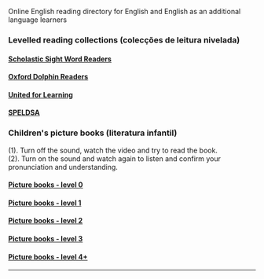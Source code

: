 
Online English reading directory for English and English as an additional language learners   

### Levelled reading collections (colecções de leitura nivelada)

#### [Scholastic Sight Word Readers](https://1blockatatime.github.io/English/schol_swr)  
#### [Oxford Dolphin Readers](https://1blockatatime.github.io/English/oxf_dolph)  
#### [United for Learning](https://1blockatatime.github.io/English/ufl_readers)
#### [SPELDSA](https://1blockatatime.github.io/English/speldsa)  

### Children's picture books (literatura infantil)

(1). Turn off the sound, watch the video and try to read the book.  
(2). Turn on the sound and watch again to listen and confirm your pronunciation and understanding.  

#### [Picture books - level 0](https://1blockatatime.github.io/English/PICBK0)  
#### [Picture books - level 1](https://1blockatatime.github.io/English/PICBK1)  
#### [Picture books - level 2](https://1blockatatime.github.io/English/PICBK2)  
#### [Picture books - level 3](https://1blockatatime.github.io/English/PICBK3)  
#### [Picture books - level 4+](https://1blockatatime.github.io/English/PICBK4)  

***  
